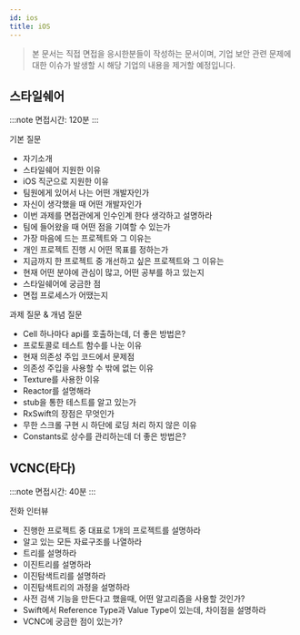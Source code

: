 ```yaml
---
id: ios
title: iOS
---
```


> 본 문서는 직접 면접을 응시한분들이 작성하는 문서이며, 기업 보안 관련 문제에 대한 이슈가 발생할 시 해당 기업의 내용을 제거할 예정입니다.

## 스타일쉐어

:::note
면접시간: 120분
:::

기본 질문
- 자기소개
- 스타일쉐어 지원한 이유
- iOS 직군으로 지원한 이유
- 팀원에게 있어서 나는 어떤 개발자인가
- 자신이 생각했을 때 어떤 개발자인가
- 이번 과제를 면접관에게 인수인계 한다 생각하고 설명하라
- 팀에 들어왔을 때 어떤 점을 기여할 수 있는가
- 가장 마음에 드는 프로젝트와 그 이유는
- 개인 프로젝트 진행 시 어떤 목표를 정하는가
- 지금까지 한 프로젝트 중 개선하고 싶은 프로젝트와 그 이유는
- 현재 어떤 분야에 관심이 많고, 어떤 공부를 하고 있는지
- 스타일쉐어에 궁금한 점
- 면접 프로세스가 어땠는지

과제 질문 & 개념 질문
- Cell 하나마다 api를 호출하는데, 더 좋은 방법은?
- 프로토콜로 테스트 함수를 나눈 이유
- 현재 의존성 주입 코드에서 문제점
- 의존성 주입을 사용할 수 밖에 없는 이유
- Texture를 사용한 이유
- Reactor를 설명해라
- stub을 통한 테스트를 알고 있는가
- RxSwift의 장점은 무엇인가
- 무한 스크롤 구현 시 하단에 로딩 처리 하지 않은 이유
- Constants로 상수를 관리하는데 더 좋은 방법은?

## VCNC(타다)

:::note
면접시간: 40분
:::

전화 인터뷰
- 진행한 프로젝트 중 대표로 1개의 프로젝트를 설명하라
- 알고 있는 모든 자료구조를 나열하라
- 트리를 설명하라
- 이진트리를 설명하라
- 이진탐색트리를 설명하라
- 이진탐색트리의 과정을 설명하라
- 사전 검색 기능을 만든다고 했을때, 어떤 알고리즘을 사용할 것인가?
- Swift에서 Reference Type과 Value Type이 있는데, 차이점을 설명하라
- VCNC에 궁금한 점이 있는가?